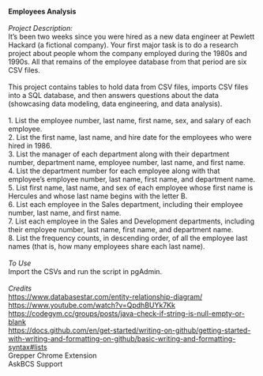 **Employees Analysis**<br>
<br>
*Project Description:*<br>
It’s been two weeks since you were hired as a new data engineer at Pewlett Hackard (a fictional company). Your first major task is to do a research project about people whom the company employed during the 1980s and 1990s. All that remains of the employee database from that period are six CSV files.<br>
<br>
This project contains tables to hold data from CSV files, imports CSV files into a SQL database, and then answers questions about the data (showcasing data modeling, data engineering, and data analysis).<br>
<br>
	1. List the employee number, last name, first name, sex, and salary of each employee.<br>
	2. List the first name, last name, and hire date for the employees who were hired in 1986.<br>
	3. List the manager of each department along with their department number, department name, employee number, last name, and first name.<br>
	4. List the department number for each employee along with that employee’s employee number, last name, first name, and department name.<br>
	5. List first name, last name, and sex of each employee whose first name is Hercules and whose last name begins with the letter B.<br>
	6. List each employee in the Sales department, including their employee number, last name, and first name.<br>
	7. List each employee in the Sales and Development departments, including their employee number, last name, first name, and department name.<br>
	8. List the frequency counts, in descending order, of all the employee last names (that is, how many employees share each last name).<br>
<br>
*To Use*<br>
Import the CSVs and run the script in pgAdmin.<br>
<br>
*Credits*<br>
https://www.databasestar.com/entity-relationship-diagram/<br>
https://www.youtube.com/watch?v=QpdhBUYk7Kk<br>
https://codegym.cc/groups/posts/java-check-if-string-is-null-empty-or-blank<br>
https://docs.github.com/en/get-started/writing-on-github/getting-started-with-writing-and-formatting-on-github/basic-writing-and-formatting-syntax#lists<br>
Grepper Chrome Extension<br>
AskBCS Support<br>
